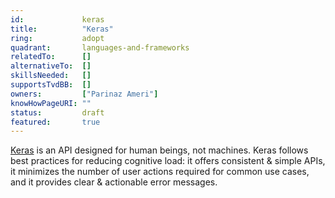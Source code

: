 ```yaml
---
id:				keras
title:      	"Keras"
ring:       	adopt
quadrant:   	languages-and-frameworks
relatedTo:		[]
alternativeTo:	[]
skillsNeeded:	[]
supportsTvdBB:	[]
owners:         ["Parinaz Ameri"]
knowHowPageURI:	"" 
status:			draft
featured:       true
---
```


[Keras](https://keras.io/)  is an API designed for human beings, not machines. Keras follows best practices for reducing cognitive load: it offers consistent & simple APIs, it minimizes the number of user actions required for common use cases, and it provides clear & actionable error messages.